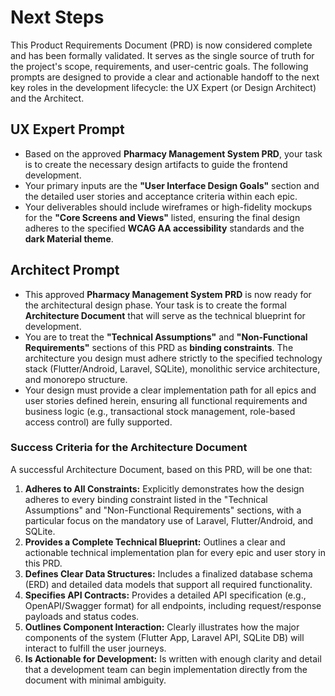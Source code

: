 # Next Steps

This Product Requirements Document (PRD) is now considered complete and has been formally validated. It serves as the single source of truth for the project's scope, requirements, and user-centric goals. The following prompts are designed to provide a clear and actionable handoff to the next key roles in the development lifecycle: the UX Expert (or Design Architect) and the Architect.

## UX Expert Prompt

- Based on the approved **Pharmacy Management System PRD**, your task is to create the necessary design artifacts to guide the frontend development.
- Your primary inputs are the **"User Interface Design Goals"** section and the detailed user stories and acceptance criteria within each epic.
- Your deliverables should include wireframes or high-fidelity mockups for the **"Core Screens and Views"** listed, ensuring the final design adheres to the specified **WCAG AA accessibility** standards and the **dark Material theme**.

## Architect Prompt

- This approved **Pharmacy Management System PRD** is now ready for the architectural design phase. Your task is to create the formal **Architecture Document** that will serve as the technical blueprint for development.
- You are to treat the **"Technical Assumptions"** and **"Non-Functional Requirements"** sections of this PRD as **binding constraints**. The architecture you design must adhere strictly to the specified technology stack (Flutter/Android, Laravel, SQLite), monolithic service architecture, and monorepo structure.
- Your design must provide a clear implementation path for all epics and user stories defined herein, ensuring all functional requirements and business logic (e.g., transactional stock management, role-based access control) are fully supported.

### Success Criteria for the Architecture Document

A successful Architecture Document, based on this PRD, will be one that:

1.  **Adheres to All Constraints:** Explicitly demonstrates how the design adheres to every binding constraint listed in the "Technical Assumptions" and "Non-Functional Requirements" sections, with a particular focus on the mandatory use of Laravel, Flutter/Android, and SQLite.
2.  **Provides a Complete Technical Blueprint:** Outlines a clear and actionable technical implementation plan for every epic and user story in this PRD.
3.  **Defines Clear Data Structures:** Includes a finalized database schema (ERD) and detailed data models that support all required functionality.
4.  **Specifies API Contracts:** Provides a detailed API specification (e.g., OpenAPI/Swagger format) for all endpoints, including request/response payloads and status codes.
5.  **Outlines Component Interaction:** Clearly illustrates how the major components of the system (Flutter App, Laravel API, SQLite DB) will interact to fulfill the user journeys.
6.  **Is Actionable for Development:** Is written with enough clarity and detail that a development team can begin implementation directly from the document with minimal ambiguity.